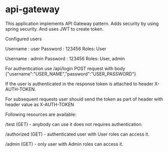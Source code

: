 # api-gateway

This application implements API Gateway pattern. Adds security by using spring security. And uses JWT to create token.

Configured users

Username : user
Password : 123456
Roles: User

Username : admin
Password : 123456
Roles: User, admin

For authentication use /api/login POST request with body
{"username":"USER_NAME","password":"USER_PASSWORD"}

If the user is authenticated in the response token is attached to header X-AUTH-TOKEN.

For subsequent requests user should send the token as part of header with header value as X-AUTH-TOKEN

Following resources are available:

/test (GET) - anybody can use it does not requires authentication.

/authorized (GET) - authenticated user with User roles can access it.

/admin (GET) - only user with Admin roles can access it. 




